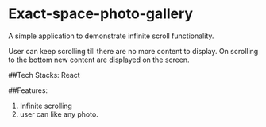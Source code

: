 # Exact-space-photo-gallery
A simple application to demonstrate infinite scroll functionality.

User can keep scrolling till there are no more content to display. On scrolling to the bottom new content are displayed on the screen.

##Tech Stacks:
React

##Features:
1. Infinite scrolling
2. user can like any photo.
